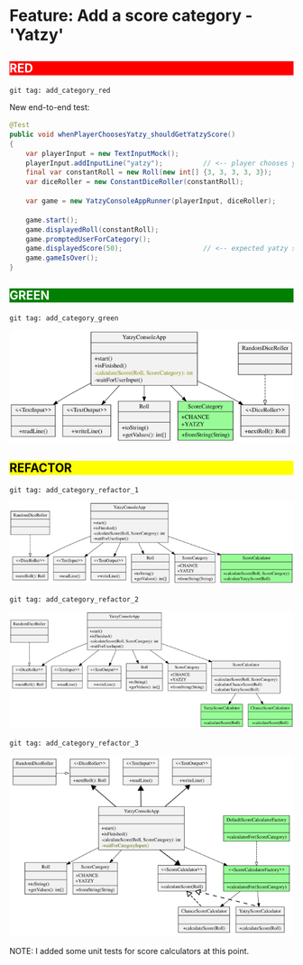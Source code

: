 # Feature: Add a score category - 'Yatzy'

<h2 style="color: white; background: red">RED</h2>

`git tag: add_category_red`

New end-to-end test:

```java
@Test
public void whenPlayerChoosesYatzy_shouldGetYatzyScore()
{
    var playerInput = new TextInputMock();
    playerInput.addInputLine("yatzy");          // <-- player chooses yatzy category
    final var constantRoll = new Roll(new int[] {3, 3, 3, 3, 3});
    var diceRoller = new ConstantDiceRoller(constantRoll);

    var game = new YatzyConsoleAppRunner(playerInput, diceRoller);

    game.start();
    game.displayedRoll(constantRoll);
    game.promptedUserForCategory();
    game.displayedScore(50);                    // <-- expected yatzy score
    game.gameIsOver();
}
```

<h2 style="color: white; background: green">GREEN</h2>

`git tag: add_category_green`

![](../svg/add_category_green.svg)

<h2 style="color: black; background: yellow">REFACTOR</h2>

`git tag: add_category_refactor_1`

![](../svg/add_category_refactor_1.svg)

`git tag: add_category_refactor_2`

![](../svg/add_category_refactor_2.svg)

`git tag: add_category_refactor_3`

![](../svg/add_category_refactor_3.svg)

NOTE: I added some unit tests for score calculators at this point.
